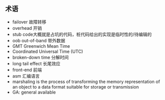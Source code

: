 ## 术语
* failover 故障转移
* overhead 开销
* stub code大概就是占坑的代码，桩代码给出的实现是临时性的/待编辑的
* oob out-of-band 带外数据
* GMT Greenwich Mean Time
* Coordinated Universal Time (UTC)
* broken-down time 分解时间
* long tail effect 长尾效应
* front-end 前端
* asm 汇编语言
* marshaling is the process of transforming the memory representation of an object to a data format suitable for storage or transmission
* GA: general available